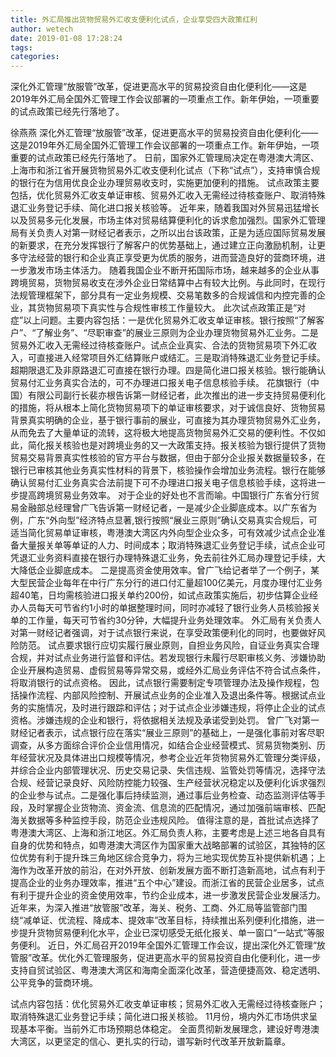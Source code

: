 ```yaml
---
title: 外汇局推出货物贸易外汇收支便利化试点，企业享受四大政策红利
author: wetech
date: 2019-01-08 17:28:24
tags: 
categories: 
---
```

深化外汇管理“放服管”改革，促进更高水平的贸易投资自由化便利化——这是2019年外汇局全国外汇管理工作会议部署的一项重点工作。新年伊始，一项重要的试点政策已经先行落地了。
<!-- more -->
徐燕燕
深化外汇管理“放服管”改革，促进更高水平的贸易投资自由化便利化——这是2019年外汇局全国外汇管理工作会议部署的一项重点工作。新年伊始，一项重要的试点政策已经先行落地了。
日前，国家外汇管理局决定在粤港澳大湾区、上海市和浙江省开展货物贸易外汇收支便利化试点（下称“试点”），支持审慎合规的银行在为信用优良企业办理贸易收支时，实施更加便利的措施。
试点政策主要包括，优化贸易外汇收支单证审核、贸易外汇收入无需经过待核查账户、取消特殊退汇业务登记手续、简化进口报关核验等。
近年来，随着我国对外贸易迅猛增长以及贸易多元化发展，市场主体对贸易结算便利化的诉求愈加强烈。国家外汇管理局有关负责人对第一财经记者表示，之所以出台该政策，正是为适应国际贸易发展的新要求，在充分发挥银行了解客户的优势基础上，通过建立正向激励机制，让更多守法经营的银行和企业真正享受更为优质的服务，进而营造良好的营商环境，进一步激发市场主体活力。
随着我国企业不断开拓国际市场，越来越多的企业从事跨境贸易，货物贸易收支在涉外企业日常结算中占有较大比例。与此同时，在现行法规管理框架下，部分具有一定业务规模、交易笔数多的合规诚信和内控完善的企业，其货物贸易项下真实性与合规性审核工作量较大。
此次试点政策正是“对症”以上问题。主要内容包括：一是优化贸易外汇收支单证审核。银行按照“了解客户”、“了解业务”、“尽职审查”的展业三原则为企业办理货物贸易外汇业务。二是贸易外汇收入无需经过待核查账户。试点企业真实、合法的货物贸易项下外汇收入，可直接进入经常项目外汇结算账户或结汇。三是取消特殊退汇业务登记手续。超期限退汇及非原路退汇可直接在银行办理。四是简化进口报关核验。银行能确认贸易付汇业务真实合法的，可不办理进口报关电子信息核验手续。
花旗银行（中国）有限公司副行长裴亦根告诉第一财经记者，此次推出的进一步支持贸易便利化的措施，将从根本上简化货物贸易项下的单证审核要求，对于诚信良好、货物贸易背景真实明确的企业，基于银行事前的展业，可直接为其办理货物贸易外汇业务，从而免去了大量单证的流转，这将极大地提高货物贸易外汇交易的便利性。不仅如此，简化报关核验也是对跨境业务的又一大政策支持。报关核验为银行提供了货物贸易交易背景真实性核验的官方平台与数据，但由于部分企业报关数据量较多，在银行已审核其他业务真实性材料的背景下，核验操作会增加业务流程。银行在能够确认贸易付汇业务真实合法前提下可不办理进口报关电子信息核验手续，这将进一步提高跨境贸易业务效率。
对于企业的好处也不言而喻。中国银行广东省分行贸易金融部总经理曾广飞告诉第一财经记者，一是减少企业脚底成本。以广东省为例，广东“外向型”经济特点显著,银行按照“展业三原则”确认交易真实合规后，可适当简化贸易单证审核，粤港澳大湾区内外向型企业众多，可有效减少试点企业准备大量报关单等单证的人力、时间成本；取消特殊退汇业务登记手续，试点企业可凭退汇业务资料直接在银行办理特殊退汇业务，免去前往外汇局办理登记手续，大大降低企业脚底成本。
二是提高资金使用效率。曾广飞给记者举了一个例子，某大型民营企业每年在中行广东分行的进口付汇量超100亿美元，月度办理付汇业务超40笔，日均需核验进口报关单约200份，如试点政策实施后，初步估算企业经办人员每天可节省约1小时的单据整理时间，同时亦减轻了银行业务人员核验报关单的工作量，每天可节省约30分钟，大幅提升业务处理效率。
外汇局有关负责人对第一财经记者强调，对于试点银行来说，在享受政策便利化的同时，也要做好风险防范。
试点要求银行应切实履行展业原则，自担业务风险，自证业务真实合理合规，并对试点业务进行监督和评估。若发现银行未履行尽职审核义务、涉嫌协助企业开展构造贸易、虚假贸易等异常交易，或经外汇局业务评估不符合试点条件，将取消银行的试点资格。
因此，试点银行需要制定专项管理办法及操作规程，包括操作流程、内部风险控制、开展试点业务的企业准入及退出条件等。根据试点业务的实施情况，及时进行跟踪和评估；对于试点企业涉嫌违规，将停止企业的试点资格。涉嫌违规的企业和银行，将依据相关法规及承诺受到处罚。
曾广飞对第一财经记者表示，试点银行应在落实“展业三原则”的基础上，一是强化事前对客尽职调查，从多方面综合评价企业信用情况，如结合企业经营模式、贸易货物类别、历年经营状况及具体进出口规模等情况，参考企业近年货物贸易外汇管理分类评级，并综合企业内部管理状况、历史交易记录、失信违规、监管处罚等情况，选择守法合规、经营记录良好、风险防控能力较强、生产经营状况稳定以及便利化诉求强烈的企业参与试点。二是强化事后持续监测，通过事后业务检查、动态监测评估等手段，及时掌握企业货物流、资金流、信息流的匹配情况，通过加强前端审核、匹配海关数据等多种监控手段，防范企业违规风险。
值得注意的是，首批试点选择了粤港澳大湾区、上海和浙江地区。外汇局负责人称，主要考虑是上述三地各自具有自身的优势和特点，如粤港澳大湾区作为国家重大战略部署的试验区，其独特的区位优势有利于提升珠三角地区综合竞争力，将为三地实现优势互补提供新机遇；上海作为改革开放的前沿，在对外开放、创新发展方面不断打造新高地，试点有利于提高企业的业务办理效率，推进“五个中心”建设。而浙江省的民营企业居多，试点有利于提升企业的资金使用效率，节约企业成本，进一步激发民营企业发展活力。
近年来，为深入推进“放管服”改革，海关、税务、工商、外汇局等监管部门围绕“减单证、优流程、降成本、提效率”改革目标，持续推出系列便利化措施，进一步提升货物贸易便利化水平，企业已深切感受无纸化报关、单一窗口“一站式”等服务便利。
近日，外汇局召开2019年全国外汇管理工作会议，提出深化外汇管理“放管服”改革。优化外汇管理服务，促进更高水平的贸易投资自由化便利化，进一步支持自贸试验区、粤港澳大湾区和海南全面深化改革，营造便捷高效、稳定透明、公平竞争的营商环境。
 
 
试点内容包括：优化贸易外汇收支单证审核；贸易外汇收入无需经过待核查账户；取消特殊退汇业务登记手续；简化进口报关核验。
11月份，境内外汇市场供求呈现基本平衡。当前外汇市场预期总体稳定。
全面贯彻新发展理念，建设好粤港澳大湾区，以更坚定的信心、更扎实的行动，谱写新时代改革开放新篇章。
